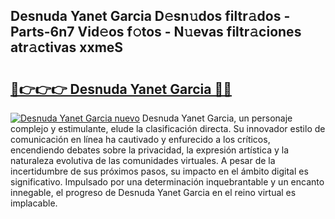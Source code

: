## Desnuda Yanet Garcia D𝚎sn𝚞dos filtr𝚊dos - Parts-6n7 Vid𝚎os f𝚘tos - N𝚞evas filtr𝚊ciones atr𝚊ctivas xxmeS

# <h2><a href="http://mb47qu.tromn.icu/?c=Desnuda+Yanet+Garcia">🔗👉👉👉 Desnuda Yanet Garcia 🔗🔗</a></h2>

[![Desnuda Yanet Garcia nuevo](https://i.imgur.com/pEAQMta.gif)](http://mb47qu.tromn.icu/?c=Desnuda+Yanet+Garcia)
Desnuda Yanet Garcia, un personaje complejo y estimulante, elude la clasificación directa. Su innovador estilo de comunicación en línea ha cautivado y enfurecido a los críticos, encendiendo debates sobre la privacidad, la expresión artística y la naturaleza evolutiva de las comunidades virtuales. A pesar de la incertidumbre de sus próximos pasos, su impacto en el ámbito digital es significativo. Impulsado por una determinación inquebrantable y un encanto innegable, el progreso de Desnuda Yanet Garcia en el reino virtual es implacable.
